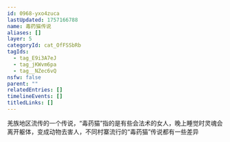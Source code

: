 ```yaml
---
id: 0968-yxo4zuca
lastUpdated: 1757166788
name: 毒药猫传说
aliases: []
layer: 5
categoryId: cat_OfFSSbRb
tagIds:
  - tag_E9i3A7eJ
  - tag_jKWvm6pa
  - tag__NZec6vQ
nsfw: false
parent: ""
relatedEntries: []
timelineEvents: []
titledLinks: []
---
```


羌族地区流传的一个传说，“毒药猫”指的是有些会法术的女人，晚上睡觉时灵魂会离开躯体，变成动物去害人，不同村寨流行的“毒药猫”传说都有一些差异